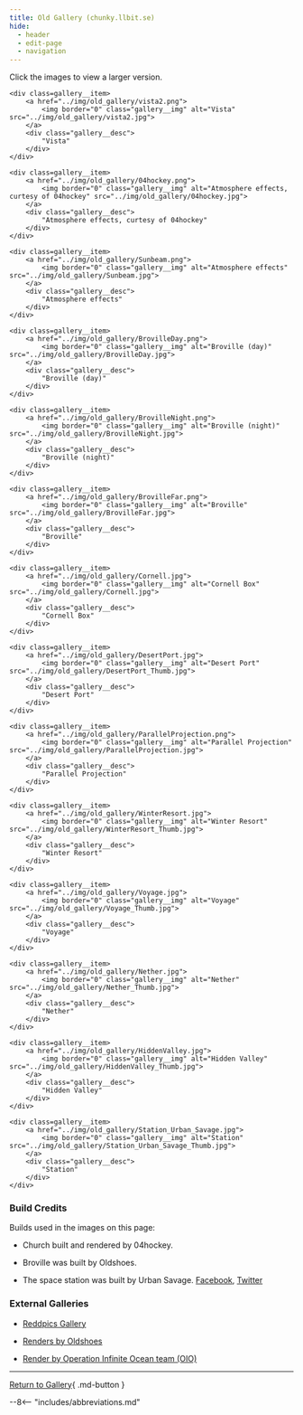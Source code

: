 ```yaml
---
title: Old Gallery (chunky.llbit.se)
hide:
  - header
  - edit-page
  - navigation
---
```


Click the images to view a larger version.

<div class="gallery">

	<div class=gallery__item>
		<a href="../img/old_gallery/vista2.png">
			<img border="0" class="gallery__img" alt="Vista" src="../img/old_gallery/vista2.jpg">
		</a>
		<div class="gallery__desc">
			"Vista"
		</div>
	</div>

    <div class=gallery__item>
		<a href="../img/old_gallery/04hockey.png">
			<img border="0" class="gallery__img" alt="Atmosphere effects, curtesy of 04hockey" src="../img/old_gallery/04hockey.jpg">
		</a>
		<div class="gallery__desc">
			"Atmosphere effects, curtesy of 04hockey"
		</div>
	</div>
    
    <div class=gallery__item>
		<a href="../img/old_gallery/Sunbeam.png">
			<img border="0" class="gallery__img" alt="Atmosphere effects" src="../img/old_gallery/Sunbeam.jpg">
		</a>
		<div class="gallery__desc">
			"Atmosphere effects"
		</div>
	</div>
       
    <div class=gallery__item>
		<a href="../img/old_gallery/BrovilleDay.png">
			<img border="0" class="gallery__img" alt="Broville (day)" src="../img/old_gallery/BrovilleDay.jpg">
		</a>
		<div class="gallery__desc">
			"Broville (day)"
		</div>
	</div>
           
    <div class=gallery__item>
		<a href="../img/old_gallery/BrovilleNight.png">
			<img border="0" class="gallery__img" alt="Broville (night)" src="../img/old_gallery/BrovilleNight.jpg">
		</a>
		<div class="gallery__desc">
			"Broville (night)"
		</div>
	</div>
           
    <div class=gallery__item>
		<a href="../img/old_gallery/BrovilleFar.png">
			<img border="0" class="gallery__img" alt="Broville" src="../img/old_gallery/BrovilleFar.jpg">
		</a>
		<div class="gallery__desc">
			"Broville"
		</div>
	</div>
           
    <div class=gallery__item>
		<a href="../img/old_gallery/Cornell.jpg">
			<img border="0" class="gallery__img" alt="Cornell Box" src="../img/old_gallery/Cornell.jpg">
		</a>
		<div class="gallery__desc">
			"Cornell Box"
		</div>
	</div>
           
    <div class=gallery__item>
		<a href="../img/old_gallery/DesertPort.jpg">
			<img border="0" class="gallery__img" alt="Desert Port" src="../img/old_gallery/DesertPort_Thumb.jpg">
		</a>
		<div class="gallery__desc">
			"Desert Port"
		</div>
	</div>
           
    <div class=gallery__item>
		<a href="../img/old_gallery/ParallelProjection.png">
			<img border="0" class="gallery__img" alt="Parallel Projection" src="../img/old_gallery/ParallelProjection.jpg">
		</a>
		<div class="gallery__desc">
			"Parallel Projection"
		</div>
	</div>
           
    <div class=gallery__item>
		<a href="../img/old_gallery/WinterResort.jpg">
			<img border="0" class="gallery__img" alt="Winter Resort" src="../img/old_gallery/WinterResort_Thumb.jpg">
		</a>
		<div class="gallery__desc">
			"Winter Resort"
		</div>
	</div>
           
    <div class=gallery__item>
		<a href="../img/old_gallery/Voyage.jpg">
			<img border="0" class="gallery__img" alt="Voyage" src="../img/old_gallery/Voyage_Thumb.jpg">
		</a>
		<div class="gallery__desc">
			"Voyage"
		</div>
	</div>
           
    <div class=gallery__item>
		<a href="../img/old_gallery/Nether.jpg">
			<img border="0" class="gallery__img" alt="Nether" src="../img/old_gallery/Nether_Thumb.jpg">
		</a>
		<div class="gallery__desc">
			"Nether"
		</div>
	</div>
           
    <div class=gallery__item>
		<a href="../img/old_gallery/HiddenValley.jpg">
			<img border="0" class="gallery__img" alt="Hidden Valley" src="../img/old_gallery/HiddenValley_Thumb.jpg">
		</a>
		<div class="gallery__desc">
			"Hidden Valley"
		</div>
	</div>
           
    <div class=gallery__item>
		<a href="../img/old_gallery/Station_Urban_Savage.jpg">
			<img border="0" class="gallery__img" alt="Station" src="../img/old_gallery/Station_Urban_Savage_Thumb.jpg">
		</a>
		<div class="gallery__desc">
			"Station"
		</div>
	</div>

</div>

### Build Credits

Builds used in the images on this page:

- Church built and rendered by 04hockey.

- Broville was built by Oldshoes.

- The space station was built by Urban Savage. <a href="https://www.facebook.com/UrbanSavages-Minecraft-Builds-167317633610168/timeline/?ref=aymt_homepage_panel" target="_blank">Facebook</a>, <a href="https://twitter.com/UrbantheSavage" target="_blank">Twitter</a>

### External Galleries

- <a href="https://reddpics.com/r/chunky" target="_blank">Reddpics Gallery</a>

- <a href="https://oldshoes.tumblr.com/tagged/llbit" target="_blank">Renders by Oldshoes</a>

- <a href="http://www.minecraftforum.net/topic/1301576-operationinfinite-ocean-%E3%80%90news-previews%E3%80%91/" target="_blank">Render by Operation Infinite Ocean team (OIO)</a>

---

[Return to Gallery](./index.md){ .md-button }

--8<-- "includes/abbreviations.md"